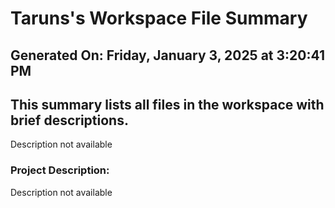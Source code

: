 # Taruns's Workspace File Summary
## Generated On: Friday, January 3, 2025 at 3:20:41 PM
This summary lists all files in the workspace with brief descriptions.
---
Description not available 
### Project Description:
 Description not available
